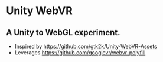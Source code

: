 # Unity WebVR
## A Unity to WebGL experiment.

* Inspired by https://github.com/gtk2k/Unity-WebVR-Assets
* Leverages https://github.com/googlevr/webvr-polyfill
